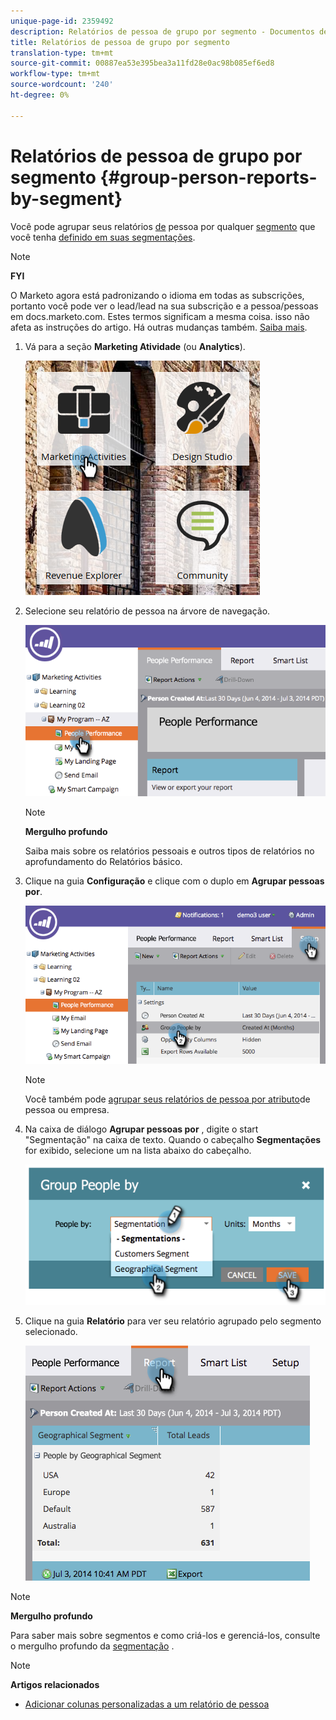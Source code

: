 ```yaml
---
unique-page-id: 2359492
description: Relatórios de pessoa de grupo por segmento - Documentos de marketing - Documentação do produto
title: Relatórios de pessoa de grupo por segmento
translation-type: tm+mt
source-git-commit: 00887ea53e395bea3a11fd28e0ac98b085ef6ed8
workflow-type: tm+mt
source-wordcount: '240'
ht-degree: 0%

---
```



# Relatórios de pessoa de grupo por segmento {#group-person-reports-by-segment}

Você pode agrupar seus relatórios [de](http://docs.marketo.com/display/docs/basic+reporting) pessoa por qualquer [segmento](http://docs.marketo.com/display/docs/basic+reporting) que você tenha [definido em suas segmentações](create-a-segmentation.md).

>[!NOTE]
>
>**FYI**
>
>O Marketo agora está padronizando o idioma em todas as subscrições, portanto você pode ver o lead/lead na sua subscrição e a pessoa/pessoas em docs.marketo.com. Estes termos significam a mesma coisa. isso não afeta as instruções do artigo. Há outras mudanças também. [Saiba mais](http://docs.marketo.com/display/DOCS/Updates+to+Marketo+Terminology).

1. Vá para a seção **Marketing Atividade** (ou **Analytics**).

   ![](assets/image2017-3-28-8-3a43-3a9.png)

1. Selecione seu relatório de pessoa na árvore de navegação.

   ![](assets/image2017-3-28-9-3a25-3a0.png)

   >[!NOTE]
   >
   >**Mergulho profundo**
   >
   >
   >Saiba mais sobre os relatórios pessoais e outros tipos de relatórios no aprofundamento do Relatórios [](http://docs.marketo.com/display/docs/basic+reporting) básico.

1. Clique na guia **Configuração** e clique com o duplo em **Agrupar pessoas por**.

   ![](assets/image2017-3-28-9-3a25-3a22.png)

   >[!NOTE]
   >
   >Você também pode [agrupar seus relatórios de pessoa por atributo](http://docs.marketo.com/display/DOCS/Group+Person+Reports+by+Attribute)de pessoa ou empresa.

1. Na caixa de diálogo **Agrupar pessoas por** , digite o start &quot;Segmentação&quot; na caixa de texto. Quando o cabeçalho **Segmentações** for exibido, selecione um na lista abaixo do cabeçalho.

   ![](assets/image2017-3-28-9-3a25-3a55.png)

1. Clique na guia **Relatório** para ver seu relatório agrupado pelo segmento selecionado.

   ![](assets/image2017-3-28-9-3a26-3a13.png)

>[!NOTE]
>
>**Mergulho profundo**
>
>Para saber mais sobre segmentos e como criá-los e gerenciá-los, consulte o mergulho profundo da [segmentação](http://docs.marketo.com/display/docs/segmentation+and+snippets) .

>[!NOTE]
>
>**Artigos relacionados**
>
>* [Adicionar colunas personalizadas a um relatório de pessoa](../../../../product-docs/reporting/basic-reporting/editing-reports/add-custom-columns-to-a-person-report.md)

>




